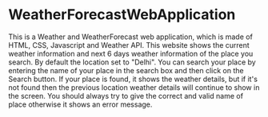 # WeatherForecastWebApplication
This is a Weather and WeatherForecast web application, which is made of HTML, CSS, Javascript and Weather API. This website shows the current weather information and next 6 days weather information of the place you search. By default the location set to "Delhi".
You can search your place by entering the name of your place in the search box and then click on the Search button. If your place is found, it shows the weather details, but if it's not found then the previous location weather details will continue to show in the screen. You should always try to give the correct and valid name of place otherwise it shows an error message.
